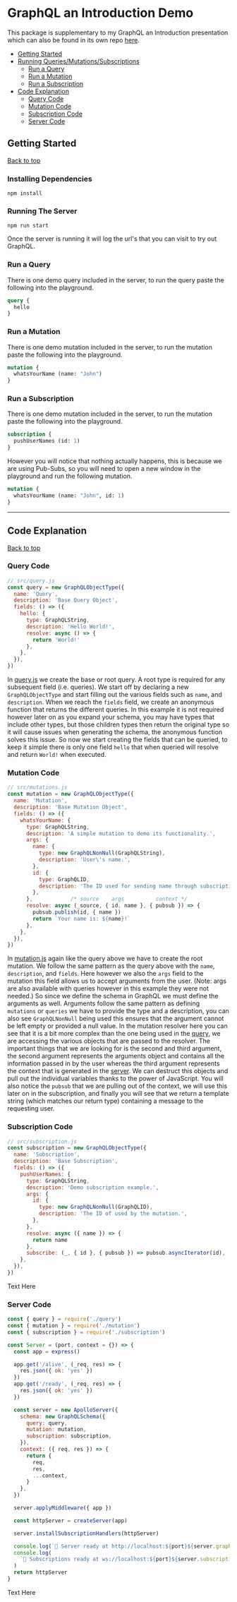 # GraphQL an Introduction Demo
This package is supplementary to my GraphQL an Introduction presentation which can also be found in its own repo [here](https://github.com/nslandolt/graphql-an-introduction).

- [Getting Started](#getting-started)
- [Running Queries/Mutations/Subscriptions](#running-queries/mutations/subscriptions)
  - [Run a Query](#run-a-query)
  - [Run a Mutation](#run-a-mutation)
  - [Run a Subscription](#run-a-subscription)
- [Code Explanation](#code-explanation)
  - [Query Code](#query-code)
  - [Mutation Code](#mutation-code)
  - [Subscription Code](#subscription-code)
  - [Server Code](#server-code)

## Getting Started
[Back to top](#graphql-an-introduction-demo)
### Installing Dependencies
```shell
npm install
```

### Running The Server
```shell
npm run start
```
Once the server is running it will log the url's that 
you can visit to try out GraphQL.

### Run a Query
There is one demo query included in the server, to run 
the query paste the following into the playground.
```graphql
query {
  hello
}
```
### Run a Mutation
There is one demo mutation included in the server, to 
run the mutation paste the following into the playground.
```graphql
mutation {
  whatsYourName (name: "John")
}
```
### Run a Subscription
There is one demo mutation included in the server, to 
run the mutation paste the following into the playground.
```graphql
subscription {
  pushUserNames (id: 1)
}
```
However you will notice that nothing actually happens, this
is because we are using Pub-Subs, so you will need to open a
new window in the playground and run the following mutation.
```graphql
mutation {
  whatsYourName (name: "John", id: 1)
}
```
- - -
## Code Explanation
[Back to top](#graphql-an-introduction-demo)
### Query Code
```js
// src/query.js
const query = new GraphQLObjectType({
  name: 'Query',
  description: 'Base Query Object',
  fields: () => ({
    hello: {
      type: GraphQLString,
      description: 'Hello World!',
      resolve: async () => {
        return 'World!'
      },
    },
  }),
})
```
In [query.js](https://github.com/nslandolt/graphql-an-introduction-demo/blob/master/src/query.js)
we create the base or root query. A root type is required for any subsequent field (i.e. queries).
We start off by declaring a new `GraphQLObjectType` and start filling out the various fields such as
`name`, and `description`. When we reach the `fields` field, we create an anonymous function that returns
the different queries. In this example it is not required however later on as you expand your schema, you 
may have types that include other types, but those children types then return the original type so it will
cause issues when generating the schema, the anonymous function solves this issue. So now we start creating
the fields that can be queried, to keep it simple there is only one field `hello` that when queried will
resolve and return `World!` when executed.

### Mutation Code
```js
// src/mutations.js
const mutation = new GraphQLObjectType({
  name: 'Mutation',
  description: 'Base Mutation Object',
  fields: () => ({
    whatsYourName: {
      type: GraphQLString,
      description: 'A simple mutation to demo its functionality.',
      args: {
        name: {
          type: new GraphQLNonNull(GraphQLString),
          description: 'User\'s name.',
        },
        id: {
          type: GraphQLID,
          description: 'The ID used for sending name through subscription.',
        },
      },            /* source    args          context */
      resolve: async (_source, { id, name }, { pubsub }) => {
        pubsub.publish(id, { name })
        return `Your name is: ${name}!`
      },
    },
  }),
})
```
In [mutation.js](https://github.com/nslandolt/graphql-an-introduction-demo/blob/master/src/mutation.js)
again like the query above we have to create the root mutation. We follow the same pattern as the query
above with the `name`, `description`, and `fields`. Here however we also the `args` field to the mutation
this field allows us to accept arguments from the user. (Note: args are also available with queries however
in this example they were not needed.) So since we define the schema in GraphQL we must define the arguments
as well. Arguments follow the same pattern as defining `mutations` or `queries` we have to provide the type
and a description, you can also see `GraphQLNonNull` being used this ensures that the argument cannot be left
empty or provided a null value. In the mutation resolver here you can see that it is a bit more complex than
the one being used in the [query](#query-code), we are accessing the various objects that are passed to the
resolver. The important things that we are looking for is the second and third argument, the second argument
represents the arguments object and contains all the information passed in by the user whereas the third
argument represents the context that is generated in the [server](#server-code). We can destruct this objects
and pull out the individual variables thanks to the power of JavaScript. You will also notice the `pubsub`
that we are pulling out of the context, we will use this later on in the subscription, and finally you will
see that we return a template string (which matches our return type) containing a message to the requesting user.

### Subscription Code
```js
// src/subscription.js
const subscription = new GraphQLObjectType({
  name: 'Subscription',
  description: 'Base Subscription',
  fields: () => ({
    pushUserNames: {
      type: GraphQLString,
      description: 'Demo subscription example.',
      args: {
        id: {
          type: new GraphQLNonNull(GraphQLID),
          description: 'The ID of used by the mutation.',
        },
      },
      resolve: async ({ name }) => {
        return name
      },
      subscribe: (_, { id }, { pubsub }) => pubsub.asyncIterator(id),
    },
  }),
})
```
Text Here

### Server Code
```js
const { query } = require('./query')
const { mutation } = require('./mutation')
const { subscription } = require('./subscription')

const Server = (port, context = {}) => {
  const app = express()

  app.get('/alive', (_req, res) => {
    res.json({ ok: 'yes' })
  })
  app.get('/ready', (_req, res) => {
    res.json({ ok: 'yes' })
  })

  const server = new ApolloServer({
    schema: new GraphQLSchema({
      query: query,
      mutation: mutation,
      subscription: subscription,
    }),
    context: ({ req, res }) => {
      return {
        req,
        res,
        ...context,
      }
    },
  })

  server.applyMiddleware({ app })

  const httpServer = createServer(app)

  server.installSubscriptionHandlers(httpServer)

  console.log(`🚀 Server ready at http://localhost:${port}${server.graphqlPath}`)
  console.log(
    `🚀 Subscriptions ready at ws://localhost:${port}${server.subscriptionsPath}`,
  )
  return httpServer
}
```
Text Here
